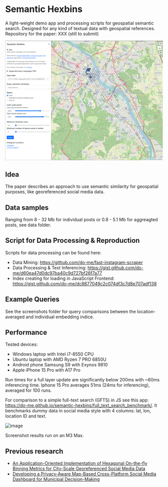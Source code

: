 # Semantic Hexbins

A light-weight demo app and processing scripts for geospatial semantic search. Designed for any kind of textual data with geospatial references.
Repository for the paper: XXX (still to submit)

![](screenshot_overview.png)

## Idea 

The paper describes an approach to use semantic similarity for geospatial purposes, like georeferenced social media data.

## Data samples

Ranging from 8 - 32 Mb for individual posts or 0.8 - 5.1 Mb for aggreagted posts, see data folder.

## Script for Data Processing & Reproduction

Scripts for data processing can be found here:
- Data Mining: https://github.com/do-me/fast-instagram-scraper
- Data Processing & Text Inferencing: https://gist.github.com/do-me/d60ea47d0dc97ba40c9d727bf26f7a77
- Index creating for loading in JavaScript Frontend: https://gist.github.com/do-me/dc8877049c2c074df3c7d8e707adf138

## Example Queries 

See the screenshots folder for query comparisons between the location-averaged and individual embedding indice.

## Performance 

Tested devices: 

- Windows laptop with Intel i7-8550 CPU
- Ubuntu laptop with AMD Ryzen 7 PRO 6850U
- Android phone Samsung S9 with Exynos 9810
- Apple iPhone 15 Pro with A17 Pro

Run times for a full layer update are significantly below 200ms with ~60ms inferencing time. Iphone 15 Pro averages 51ms (24ms for inferencing), averaged for 100 runs.

For comparison to a simple full-text search (GFTS) in JS see this app: https://do-me.github.io/semantic-hexbins/full_text_search_benchmark/. It benchmarks dummy data in social media style with 4 columns: lat, lon, location ID and text.

![image](https://github.com/user-attachments/assets/9364866c-a1de-453c-a4b4-18f93fa6c549)

Screenshot results run on an M3 Max.

## Previous research
- [An Application-Oriented Implementation of Hexagonal On-the-fly Binning Metrics for City-Scale Georeferenced Social Media Data](https://isprs-archives.copernicus.org/articles/XLVIII-4-W7-2023/253/2023/)
- [Developing a Privacy-Aware Map-Based Cross-Platform Social Media Dashboard for Municipal Decision-Making](https://isprs-archives.copernicus.org/articles/XLVIII-4-W1-2022/545/2022/)
